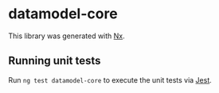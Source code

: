 # datamodel-core

This library was generated with [Nx](https://nx.dev).

## Running unit tests

Run `ng test datamodel-core` to execute the unit tests via [Jest](https://jestjs.io).
